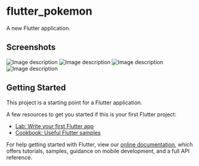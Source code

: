 # flutter_pokemon

A new Flutter application.


## Screenshots

![Image description](ss/ss1.png)
![Image description](ss/ss2.png)
![Image description](ss/ss3.png)
![Image description](ss/ss4.png)

## Getting Started

This project is a starting point for a Flutter application.

A few resources to get you started if this is your first Flutter project:

- [Lab: Write your first Flutter app](https://flutter.dev/docs/get-started/codelab)
- [Cookbook: Useful Flutter samples](https://flutter.dev/docs/cookbook)

For help getting started with Flutter, view our
[online documentation](https://flutter.dev/docs), which offers tutorials,
samples, guidance on mobile development, and a full API reference.
